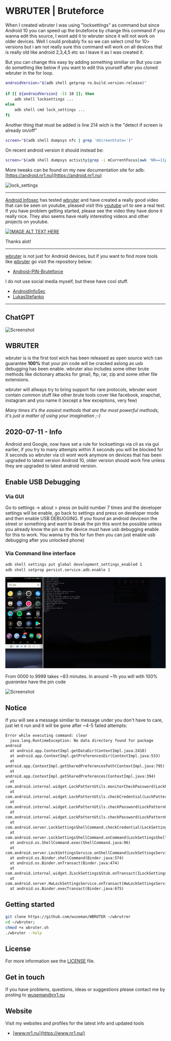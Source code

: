 # WBRUTER | Bruteforce

When I created wbruter I was using "locksettings" as command but since Android 10 you can speed up the bruteforce by change this command if you wanna edit this source, I wont add it to wbruter since it will not work on older devices. Well I could probably fix so we can select cmd for 10> versions but  i am not really sure this command will work on all devices that is really old like android 2,3,4,5 etc so I leave it as I was created it. 

But you can change this easy by adding something similiar on But you can do something like below if you want to edit this yourself after you cloned wbruter in the for loop.

```bash
androidVersion="$(adb shell getprop ro.build.version.release)"

if [[ ${androidVersion} -lt 10 ]]; then
    adb shell locksettings ...
else
    adb shell cmd lock_settings ...
fi
```

Another thing that must be added is line 214 wich is the "detect if screen is already on/off" 

```bash
screen="$(adb shell dumpsys nfc | grep 'mScreenState=')"
```

On recent android version it should instead be:

```bash
screen="$(adb shell dumpsys activity|grep -i mCurrentFocus|awk 'NR==1{print $3}'|cut -d'}' -f1)"
```

More tweaks can be found on my new documentation site for adb: [https://android.nr1.nu](https://android.nr1.nu)


![lock_settings](https://user-images.githubusercontent.com/26827453/222868132-2a56810c-14fd-479d-ba21-68f9520c4731.gif)

*** 

[Android Infosec](https://www.youtube.com/watch?v=x5Rt93jshC8) has tested [wbruter](https://github.com/wuseman/wbruter) and have created a really good video that can be seen on youtube, pleased visit this [youtube](https://www.youtube.com/watch?v=x5Rt93jshC8) url to see a real test. If you have problem getting started, please see the video they have done it really nice. They also seems have really interesting videos and other projects on youtube. 

[![IMAGE ALT TEXT HERE](https://i.imgur.com/zL1WSNv.png)](https://www.youtube.com/watch?v=x5Rt93jshC8)

Thanks alot!

*** 

[wbruter](https://github.com/wuseman/wbruter) is not just for Android devices, but if you want to find more tools like [wbruter](https://github.com/wuseman/wbruter) go visit the repository below:

* [Android-PIN-Bruteforce](https://github.com/urbanadventurer/Android-PIN-Bruteforce)

I do not use social media myself, but these have cool stuff.

* [AndroidInfoSec](https://www.facebook.com/AndroidInfoSec)
* [LukasStefanko](https://twitter.com/LukasStefanko)


*** 

## ChatGPT

![Screenshot](https://nr1.nu/archive/videos/wbruter_chatgpt.gif)

## WBRUTER

wbruter is is the first tool wich has been released as open source wich can guarantee **100%** that your pin code will be cracked aslong as usb debugging has been enable. wbruter also includes some other brute methods like dictionary attacks for gmail, ftp, rar, zip and some other file extensions. 

wbruter will allways try to bring support for rare protocols, wbruter wont contain common stuff like other brute tools cover like facebook, snapchat, instagram and you name it (except a few exceptions, very few)

_Many times it's the easiest methods that are the most powerful methods, it's just a matter of using your imagination ;-)_

## 2020-07-11 - Info

Android and Google, now have set a rule for locksettings via cli as via gui earlier, if you try to many attempts within X seconds you will be blocked for X seconds so wbruter via cli wont work anymore on devices that has been upgraded to latest version Android 10, older version should work fine unless they are upgraded to latest android version. 

## Enable USB Debugging

### Via GUI

Go to settings -> about > press on build number 7 times and the developer settings will be enable, go back to settings and press on developer mode and then enable USB DEBUGGING. If you found an android deviceon the street or something and want to break the pin this wont be possible unless you already know the pin so the device must have usb debugging enable for this to work. You wanna try this for fun then you can just enable usb debugging after you unlocked phone)

### Via Command line interface

```bash
adb shell settings put global development_settings_enabled 1
adb shell setprop persist.service.adb.enable 1
```
![Screenshot](https://raw.githubusercontent.com/1939149/wbruter/master/files/wbruter.gif)

From 0000 to 9999 takes ~83 minutes. In around ~1h you will with 100% _guarantee_ have the pin code

![Screenshot](https://nr1.nu/archive/wbruter/previews/wbruter-cli.gif)

## Notice

If you will see a message similiar to message under you don't have to care, just let it run and it will be gone after ~4-5 failed attempts: 

```
Error while executing command: clear
  java.lang.RuntimeException: No data directory found for package android
  at android.app.ContextImpl.getDataDir(ContextImpl.java:2418)
  at android.app.ContextImpl.getPreferencesDir(ContextImpl.java:533)
  at android.app.ContextImpl.getSharedPreferencesPath(ContextImpl.java:795)
  at android.app.ContextImpl.getSharedPreferences(ContextImpl.java:394)
  at com.android.internal.widget.LockPatternUtils.monitorCheckPassword(LockPatternUtils.java:1814)
  at com.android.internal.widget.LockPatternUtils.checkCredential(LockPatternUtils.java:398)
  at com.android.internal.widget.LockPatternUtils.checkPassword(LockPatternUtils.java:548)
  at com.android.internal.widget.LockPatternUtils.checkPassword(LockPatternUtils.java:509)
  at com.android.server.LockSettingsShellCommand.checkCredential(LockSettingsShellCommand.java:151)
  at com.android.server.LockSettingsShellCommand.onCommand(LockSettingsShellCommand.java:57)
  at android.os.ShellCommand.exec(ShellCommand.java:96)
  at com.android.server.LockSettingsService.onShellCommand(LockSettingsService.java:1945)
  at android.os.Binder.shellCommand(Binder.java:574)
  at android.os.Binder.onTransact(Binder.java:474)
  at com.android.internal.widget.ILockSettings$Stub.onTransact(ILockSettings.java:419)
  at com.android.server.HwLockSettingsService.onTransact(HwLockSettingsService.java:179)
  at android.os.Binder.execTransact(Binder.java:675)
```

## Getting started

```bash
git clone https://github.com/wuseman/WBRUTER ~/wbrutrer
cd ~/wbruter; 
chmod +x wbruter.sh
./wbruter --help
```
## License

For more information see the [LICENSE](license.md) file.

## Get in touch

If you have problems, questions, ideas or suggestions please contact me by posting to [wuseman@nr1.nu](mailto:wuseman@nr1.nu)

## Website

Visit my websites and profiles for the latest info and updated tools

* [www.nr1.nu](https://www.nr1.nu/)



